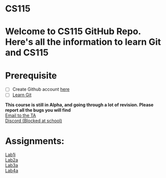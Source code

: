 # CS115

# Welcome to CS115 GitHub Repo. Here's all the information to learn Git and CS115

# Prerequisite
- [ ] Create Github account [here](https://github.com/join)
- [ ] [Learn Git](https://classroom.github.com/a/LIiChK_j)<br />

**This course is still in Alpha, and going through a lot of revision. Please report all the bugs you will find** <br />
[Email to the TA](mailto:csta01@ensign.net)<br />
[Discord (Blocked at school)](https://discord.gg/9YV6K29V)<br />

# Assignments: 
[Lab1i](https://classroom.github.com/a/C4HklPda)<br />
[Lab2a](https://classroom.github.com/a/C4HklPda)<br />
[Lab3a](https://classroom.github.com/a/kRsqAaN9)<br />
[Lab4a](https://classroom.github.com/a/C4HklPda)<br />
